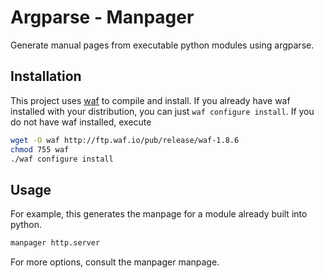 # Argparse - Manpager

Generate manual pages from executable python modules using argparse.

## Installation

This project uses [waf](https://code.google.com/p/waf/) to compile and install. If you already have waf installed with your distribution, you can just `waf configure install`. If you do not have waf installed, execute

```bash
wget -O waf http://ftp.waf.io/pub/release/waf-1.8.6
chmod 755 waf
./waf configure install
```

## Usage

For example, this generates the manpage for a module already built into python.

```bash
manpager http.server
```

For more options, consult the manpager manpage.
